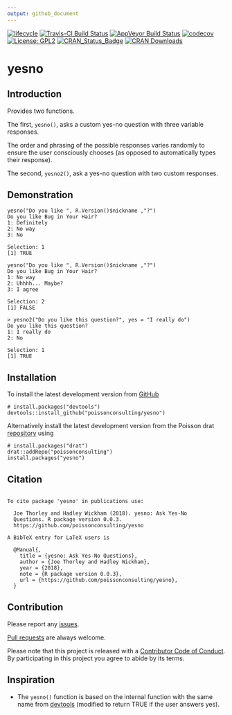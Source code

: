 ```yaml
---
output: github_document
---
```


<!-- README.md is generated from README.Rmd. Please edit that file -->



[![lifecycle](https://img.shields.io/badge/lifecycle-stable-brightgreen.svg)](https://www.tidyverse.org/lifecycle/#stable)
[![Travis-CI Build Status](https://travis-ci.org/poissonconsulting/yesno.svg?branch=master)](https://travis-ci.org/poissonconsulting/yesno)
[![AppVeyor Build Status](https://ci.appveyor.com/api/projects/status/github/poissonconsulting/yesno?branch=master&svg=true)](https://ci.appveyor.com/project/poissonconsulting/yesno)
[![codecov](https://codecov.io/gh/poissonconsulting/yesno/branch/master/graph/badge.svg)](https://codecov.io/gh/poissonconsulting/yesno)
[![License: GPL2](https://img.shields.io/badge/License-GPL2-blue.svg)](https://www.gnu.org/licenses/old-licenses/gpl-2.0.en.html)
[![CRAN_Status_Badge](http://www.r-pkg.org/badges/version/yesno)](https://cran.r-project.org/package=yesno)
[![CRAN Downloads](http://cranlogs.r-pkg.org/badges/grand-total/yesno)](https://cran.r-project.org/package=yesno)

# yesno

## Introduction

Provides two functions. 

The first, `yesno()`, asks a custom yes-no question with three variable responses.

The order and phrasing of the possible responses varies randomly to ensure the user consciously chooses (as opposed to automatically types their response).

The second, `yesno2()`, ask a yes-no question with two custom responses.

## Demonstration

```
yesno("Do you like ", R.Version()$nickname ,"?")
Do you like Bug in Your Hair?
1: Definitely
2: No way
3: No

Selection: 1
[1] TRUE

yesno("Do you like ", R.Version()$nickname ,"?")
Do you like Bug in Your Hair?
1: No way
2: Uhhhh... Maybe?
3: I agree

Selection: 2
[1] FALSE

> yesno2("Do you like this question?", yes = "I really do")
Do you like this question?
1: I really do
2: No

Selection: 1
[1] TRUE
```

## Installation

To install the latest development version from [GitHub](https://github.com/poissonconsulting/yesno)
```
# install.packages("devtools")
devtools::install_github("poissonconsulting/yesno")
```

Alternatively install the latest development version from the Poisson drat [repository](https://github.com/poissonconsulting/drat) using
```
# install.packages("drat")
drat::addRepo("poissonconsulting")
install.packages("yesno")
```

## Citation


```

To cite package 'yesno' in publications use:

  Joe Thorley and Hadley Wickham (2018). yesno: Ask Yes-No
  Questions. R package version 0.0.3.
  https://github.com/poissonconsulting/yesno

A BibTeX entry for LaTeX users is

  @Manual{,
    title = {yesno: Ask Yes-No Questions},
    author = {Joe Thorley and Hadley Wickham},
    year = {2018},
    note = {R package version 0.0.3},
    url = {https://github.com/poissonconsulting/yesno},
  }
```

## Contribution

Please report any [issues](https://github.com/poissonconsulting/yesno/issues).

[Pull requests](https://github.com/poissonconsulting/yesno/pulls) are always welcome.

Please note that this project is released with a [Contributor Code of Conduct](CONDUCT.md). 
By participating in this project you agree to abide by its terms.

## Inspiration

- The `yesno()` function is based on the internal function with the same name from [devtools](https://github.com/hadley/devtools) (modified to return TRUE if the user answers yes).
